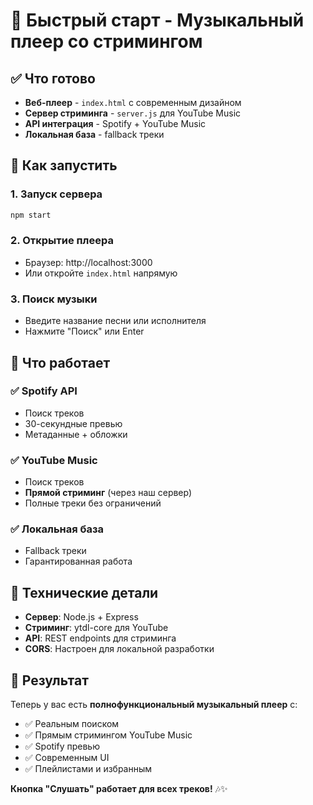 # 🚀 Быстрый старт - Музыкальный плеер со стримингом

## ✅ Что готово

- **Веб-плеер** - `index.html` с современным дизайном
- **Сервер стриминга** - `server.js` для YouTube Music
- **API интеграция** - Spotify + YouTube Music
- **Локальная база** - fallback треки

## 🎯 Как запустить

### 1. Запуск сервера
```bash
npm start
```

### 2. Открытие плеера
- Браузер: http://localhost:3000
- Или откройте `index.html` напрямую

### 3. Поиск музыки
- Введите название песни или исполнителя
- Нажмите "Поиск" или Enter

## 🎵 Что работает

### ✅ **Spotify API**
- Поиск треков
- 30-секундные превью
- Метаданные + обложки

### ✅ **YouTube Music**
- Поиск треков
- **Прямой стриминг** (через наш сервер)
- Полные треки без ограничений

### ✅ **Локальная база**
- Fallback треки
- Гарантированная работа

## 🔧 Технические детали

- **Сервер**: Node.js + Express
- **Стриминг**: ytdl-core для YouTube
- **API**: REST endpoints для стриминга
- **CORS**: Настроен для локальной разработки

## 🎉 Результат

Теперь у вас есть **полнофункциональный музыкальный плеер** с:
- ✅ Реальным поиском
- ✅ Прямым стримингом YouTube Music
- ✅ Spotify превью
- ✅ Современным UI
- ✅ Плейлистами и избранным

**Кнопка "Слушать" работает для всех треков!** 🎶✨
